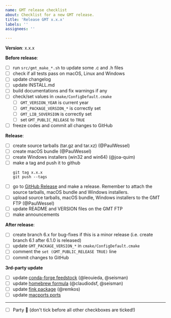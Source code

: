 ```yaml
---
name: GMT release checklist
about: Checklist for a new GMT release.
title: 'Release GMT x.x.x'
labels: ''
assignees: ''

---
```


**Version**:  x.x.x

**Before release**:

- [ ] run `src/gmt_make_*.sh` to update some .c and .h files
- [ ] check if all tests pass on macOS, Linux and Windows
- [ ] update changelog
- [ ] update INSTALL.md
- [ ] build documentations and fix warnings if any
- [ ] check/set values in `cmake/ConfigDefault.cmake`
    - [ ] `GMT_VERSION_YEAR` is current year
    - [ ] `GMT_PACKAGE_VERSION_*` is correctly set
    - [ ] `GMT_LIB_SOVERSION` is correctly set
    - [ ] set `GMT_PUBLIC_RELEASE` to `TRUE`
- [ ] freeze codes and commit all changes to GitHub

**Release**:

- [ ] create source tarballs (tar.gz and tar.xz) (@PaulWessel)
- [ ] create macOS bundle (@PaulWessel)
- [ ] create Windows installers (win32 and win64) (@joa-quim)
- [ ] make a tag and push it to github
    ```
    git tag x.x.x
    git push --tags
    ```
- [ ] go to [GitHub Release](https://github.com/GenericMappingTools/gmt/releases) and make a release. Remember to attach the source tarballs, macOS bundle and Windows installers.
- [ ] upload source tarballs, macOS bundle, Windows installers to the GMT FTP (@PaulWessel)
- [ ] update README and VERSION files on the GMT FTP
- [ ] make announcements

**After release**:

- [ ] create branch 6.x for bug-fixes if this is a minor release (i.e. create branch 6.1 after 6.1.0 is released)
- [ ] update `GMT_PACKAGE_VERSION_*` in `cmake/ConfigDefault.cmake`
- [ ] comment the `set (GMT_PUBLIC_RELEASE TRUE)` line
- [ ] commit changes to GitHub

**3rd-party update**

- [ ] update [conda-forge feedstock](https://github.com/conda-forge/gmt-feedstock) (@leouieda, @seisman)
- [ ] update [homebrew formula](https://github.com/Homebrew/homebrew-core/blob/master/Formula/gmt.rb) (@claudiodsf, @seisman)
- [ ] update [fink package](https://github.com/fink/fink-distributions/blob/master/10.9-libcxx/stable/main/finkinfo/sci/) (@remkos)
- [ ] update [macports ports](https://github.com/macports/macports-ports/tree/master/science)

---

- [ ] Party :tada: (don't tick before all other checkboxes are ticked!)
